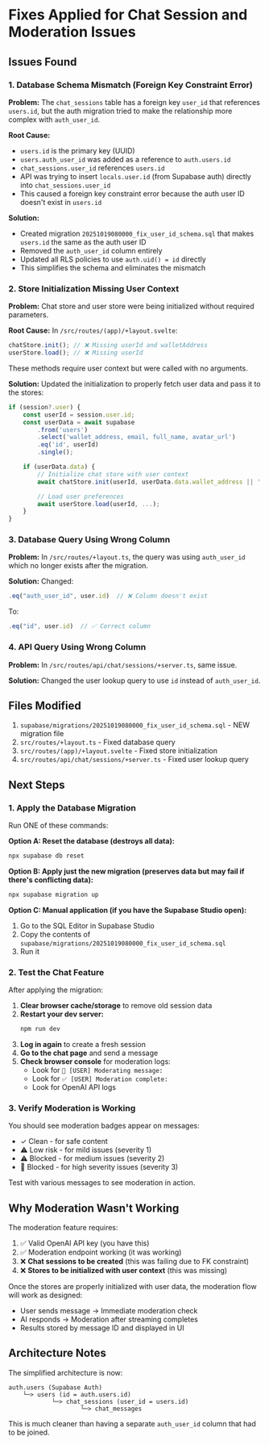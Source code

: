 # Fixes Applied for Chat Session and Moderation Issues

## Issues Found

### 1. Database Schema Mismatch (Foreign Key Constraint Error)

**Problem:** The `chat_sessions` table has a foreign key `user_id` that references `users.id`, but the auth migration tried to make the relationship more complex with `auth_user_id`.

**Root Cause:**

- `users.id` is the primary key (UUID)
- `users.auth_user_id` was added as a reference to `auth.users.id`
- `chat_sessions.user_id` references `users.id`
- API was trying to insert `locals.user.id` (from Supabase auth) directly into `chat_sessions.user_id`
- This caused a foreign key constraint error because the auth user ID doesn't exist in `users.id`

**Solution:**

- Created migration `20251019080000_fix_user_id_schema.sql` that makes `users.id` the same as the auth user ID
- Removed the `auth_user_id` column entirely
- Updated all RLS policies to use `auth.uid() = id` directly
- This simplifies the schema and eliminates the mismatch

### 2. Store Initialization Missing User Context

**Problem:** Chat store and user store were being initialized without required parameters.

**Root Cause:**
In `/src/routes/(app)/+layout.svelte`:

```javascript
chatStore.init(); // ❌ Missing userId and walletAddress
userStore.load(); // ❌ Missing userId
```

These methods require user context but were called with no arguments.

**Solution:**
Updated the initialization to properly fetch user data and pass it to the stores:

```javascript
if (session?.user) {
    const userId = session.user.id;
    const userData = await supabase
        .from('users')
        .select('wallet_address, email, full_name, avatar_url')
        .eq('id', userId)
        .single();

    if (userData.data) {
        // Initialize chat store with user context
        await chatStore.init(userId, userData.data.wallet_address || '');

        // Load user preferences
        await userStore.load(userId, ...);
    }
}
```

### 3. Database Query Using Wrong Column

**Problem:** In `/src/routes/+layout.ts`, the query was using `auth_user_id` which no longer exists after the migration.

**Solution:**
Changed:

```javascript
.eq("auth_user_id", user.id)  // ❌ Column doesn't exist
```

To:

```javascript
.eq("id", user.id)  // ✅ Correct column
```

### 4. API Query Using Wrong Column

**Problem:** In `/src/routes/api/chat/sessions/+server.ts`, same issue.

**Solution:**
Changed the user lookup query to use `id` instead of `auth_user_id`.

## Files Modified

1. `supabase/migrations/20251019080000_fix_user_id_schema.sql` - NEW migration file
2. `src/routes/+layout.ts` - Fixed database query
3. `src/routes/(app)/+layout.svelte` - Fixed store initialization
4. `src/routes/api/chat/sessions/+server.ts` - Fixed user lookup query

## Next Steps

### 1. Apply the Database Migration

Run ONE of these commands:

**Option A: Reset the database (destroys all data):**

```bash
npx supabase db reset
```

**Option B: Apply just the new migration (preserves data but may fail if there's conflicting data):**

```bash
npx supabase migration up
```

**Option C: Manual application (if you have the Supabase Studio open):**

1. Go to the SQL Editor in Supabase Studio
2. Copy the contents of `supabase/migrations/20251019080000_fix_user_id_schema.sql`
3. Run it

### 2. Test the Chat Feature

After applying the migration:

1. **Clear browser cache/storage** to remove old session data
2. **Restart your dev server:**
   ```bash
   npm run dev
   ```
3. **Log in again** to create a fresh session
4. **Go to the chat page** and send a message
5. **Check browser console** for moderation logs:
   - Look for `🚀 [USER] Moderating message:`
   - Look for `✅ [USER] Moderation complete:`
   - Look for OpenAI API logs

### 3. Verify Moderation is Working

You should see moderation badges appear on messages:

- ✓ Clean - for safe content
- ⚠️ Low risk - for mild issues (severity 1)
- ⚠️ Blocked - for medium issues (severity 2)
- 🚫 Blocked - for high severity issues (severity 3)

Test with various messages to see moderation in action.

## Why Moderation Wasn't Working

The moderation feature requires:

1. ✅ Valid OpenAI API key (you have this)
2. ✅ Moderation endpoint working (it was working)
3. ❌ **Chat sessions to be created** (this was failing due to FK constraint)
4. ❌ **Stores to be initialized with user context** (this was missing)

Once the stores are properly initialized with user data, the moderation flow will work as designed:

- User sends message → Immediate moderation check
- AI responds → Moderation after streaming completes
- Results stored by message ID and displayed in UI

## Architecture Notes

The simplified architecture is now:

```
auth.users (Supabase Auth)
    └─> users (id = auth.users.id)
            └─> chat_sessions (user_id = users.id)
                    └─> chat_messages
```

This is much cleaner than having a separate `auth_user_id` column that had to be joined.
